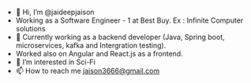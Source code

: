 - 👋 Hi, I’m @jaideepjaison
- Working as a Software Engineer - 1 at Best Buy. Ex : Infinite Computer solutions
- 🌱 Currently working as a backend developer (Java, Spring boot, microservices, kafka and Intergration testing).
- Worked also on Angular and React.js as a frontend.
- 👀 I’m interested in Sci-Fi
- 📫 How to reach me jaison3666@gmail.com

<!---
jaideepjaison/jaideepjaison is a ✨ special ✨ repository because its `README.md` (this file) appears on your GitHub profile.
You can click the Preview link to take a look at your changes.
--->
